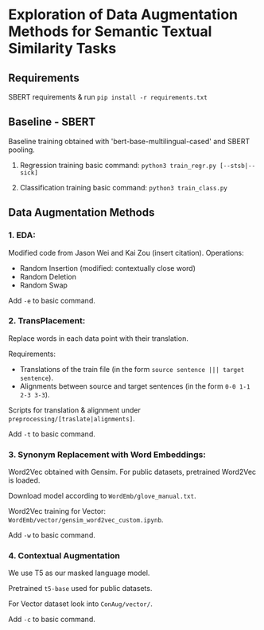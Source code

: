 # Exploration of Data Augmentation Methods for Semantic Textual Similarity Tasks

## Requirements

SBERT requirements & run `pip install -r requirements.txt`

## Baseline - SBERT

Baseline training obtained with 'bert-base-multilingual-cased' and SBERT pooling.

1. Regression training basic command:
`python3 train_regr.py [--stsb|--sick]`

2. Classification training basic command:
`python3 train_class.py`

## Data Augmentation Methods

### 1. EDA:
Modified code from Jason Wei and Kai Zou (insert citation).
Operations:
- Random Insertion (modified: contextually close word)
- Random Deletion
- Random Swap

Add `-e` to basic command.


### 2. TransPlacement:
Replace words in each data point with their translation.

Requirements:
- Translations of the train file (in the form `source sentence ||| target sentence`).
- Alignments between source and target sentences (in the form `0-0 1-1 2-3 3-3`).

Scripts for translation & alignment under `preprocessing/[traslate|alignments]`.

Add `-t` to basic command.


### 3. Synonym Replacement with Word Embeddings:

Word2Vec obtained with Gensim. For public datasets, pretrained Word2Vec is loaded.

Download model according to `WordEmb/glove_manual.txt`.

Word2Vec training for Vector: `WordEmb/vector/gensim_word2vec_custom.ipynb`.

Add `-w` to basic command.


### 4. Contextual Augmentation

We use T5 as our masked language model. 

Pretrained `t5-base` used for public datasets.

For Vector dataset look into `ConAug/vector/`.

Add `-c` to basic command.
